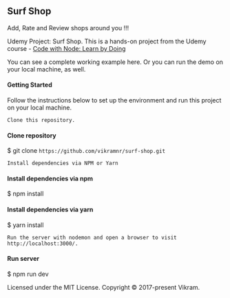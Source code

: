 ## Surf Shop
Add, Rate and Review shops around you !!!

Udemy Project: Surf Shop. This is a hands-on project from the Udemy course - 
[Code with Node: Learn by Doing](https://www.udemy.com/code-with-node/)

You can see a complete working example here. Or you can run the demo on your local machine, as well.

#### Getting Started

Follow the instructions below to set up the environment and run this project on your local machine.

    Clone this repository.

#### Clone repository
$ git clone ```https://github.com/vikramnr/surf-shop.git```

    Install dependencies via NPM or Yarn

#### Install dependencies via npm
$ npm install

#### Install dependencies via yarn
$ yarn install

    Run the server with nodemon and open a browser to visit http://localhost:3000/.

#### Run server

$ npm run dev

Licensed under the MIT License. Copyright © 2017-present Vikram.
